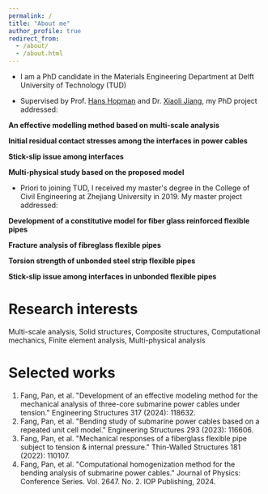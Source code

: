 ```yaml
---
permalink: /
title: "About me"
author_profile: true
redirect_from: 
  - /about/
  - /about.html
---
```


* I am a PhD candidate in the Materials Engineering Department at Delft University of Technology (TUD)

* Supervised by Prof. [Hans Hopman](https://www.tudelft.nl/staff/j.j.hopman/?cHash=2bb7c806023d588d9fe61e6db2281977) and Dr. [Xiaoli Jiang](https://www.tudelft.nl/staff/x.jiang/), my PhD project addressed:

**An effective modelling method based on multi-scale analysis**

**Initial residual contact stresses among the interfaces in power cables**

**Stick-slip issue among interfaces**

**Multi-physical study based on the proposed model**

* Priori to joining TUD, I received my master's degree in the College of Civil Engineering at Zhejiang University in 2019. My master project addressed:

**Development of a constitutive model for fiber glass reinforced flexible pipes**

**Fracture analysis of fibreglass flexible pipes**

**Torsion strength of unbonded steel strip flexible pipes**

**Stick-slip issue among interfaces in unbonded flexible pipes**



Research interests
======

Multi-scale analysis, Solid structures, Composite structures, Computational mechanics, Finite element analysis, Multi-physical analysis


Selected works
======

1. Fang, Pan, et al. "Development of an effective modeling method for the mechanical analysis of three-core submarine power cables under tension." Engineering Structures 317 (2024): 118632.
2. Fang, Pan, et al. "Bending study of submarine power cables based on a repeated unit cell model." Engineering Structures 293 (2023): 116606.
3. Fang, Pan, et al. "Mechanical responses of a fiberglass flexible pipe subject to tension & internal pressure." Thin-Walled Structures 181 (2022): 110107.
4. Fang, Pan, et al. "Computational homogenization method for the bending analysis of submarine power cables." Journal of Physics: Conference Series. Vol. 2647. No. 2. IOP Publishing, 2024.


